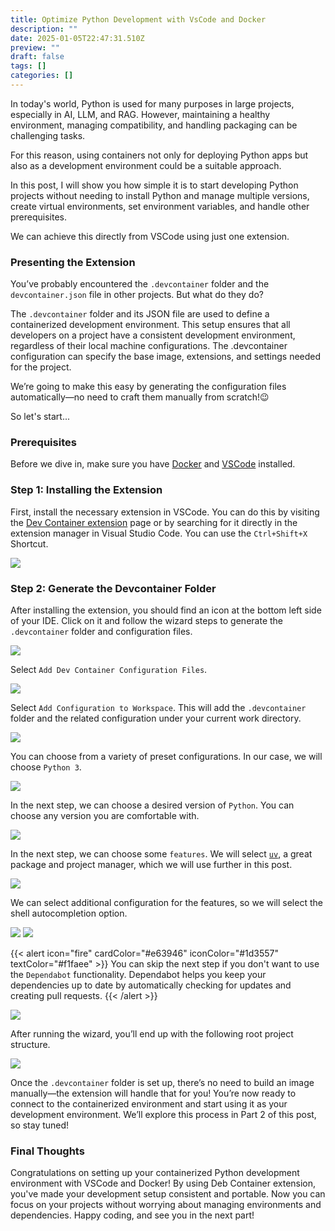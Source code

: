 ```yaml
---
title: Optimize Python Development with VsCode and Docker
description: ""
date: 2025-01-05T22:47:31.510Z
preview: ""
draft: false
tags: []
categories: []
---
```


In today's world, Python is used for many purposes in large projects, especially in AI, LLM, and RAG. However, maintaining a healthy environment, managing compatibility, and handling packaging can be challenging tasks.

For this reason, using containers not only for deploying Python apps but also as a development environment could be a suitable approach.

In this post, I will show you how simple it is to start developing Python projects without needing to install Python and manage multiple versions, create virtual environments, set environment variables, and handle other prerequisites.

We can achieve this directly from VSCode using just one extension.

### Presenting the Extension
You’ve probably encountered the `.devcontainer` folder and the `devcontainer.json` file in other projects. But what do they do?

The `.devcontainer` folder and its JSON file are used to define a containerized development environment. This setup ensures that all developers on a project have a consistent development environment, regardless of their local machine configurations. The .devcontainer configuration can specify the base image, extensions, and settings needed for the project.

We’re going to make this easy by generating the configuration files automatically—no need to craft them manually from scratch!😉

So let's start...

### Prerequisites
Before we dive in, make sure you have [Docker](https://docs.docker.com/get-docker/) and [VSCode](https://code.visualstudio.com/download) installed.

### Step 1: Installing the Extension
First, install the necessary extension in VSCode. You can do this by visiting the [Dev Container extension](https://marketplace.visualstudio.com/items?itemName=ms-vscode-remote.remote-containers) page or by searching for it directly in the extension manager in Visual Studio Code. You can use the `Ctrl+Shift+X` Shortcut.

![](/images/post1/im1.png)


### Step 2: Generate the Devcontainer Folder
After installing the extension, you should find an icon at the bottom left side of your IDE. Click on it and follow the wizard steps to generate the `.devcontainer` folder and configuration files.

![](/images/post1/im2.png)

Select `Add Dev Container Configuration Files`.

![](/images/post1/im3.png)

Select `Add Configuration to Workspace`. This will add the `.devcontainer` folder and the related configuration under your current work directory.

![](/images/post1/im4.png)

You can choose from a variety of preset configurations. In our case, we will choose `Python 3`.

![](/images/post1/im5.png)

In the next step, we can choose a desired version of `Python`. You can choose any version you are comfortable with.

![](/images/post1/im6.png)

In the next step, we can choose some `features`. We will select [`uv`](https://docs.astral.sh/uv/), a great package and project manager, which we will use further in this post.

![](/images/post1/im7.png)

We can select additional configuration for the features, so we will select the shell autocompletion option.

![](/images/post1/im8.png)
![](/images/post1/im9.png)

{{< alert icon="fire" cardColor="#e63946" iconColor="#1d3557" textColor="#f1faee" >}}
You can skip the next step if you don't want to use the `Dependabot` functionality. Dependabot helps you keep your dependencies up to date by automatically checking for updates and creating pull requests.
{{< /alert >}} 

![](/images/post1/im10.png)

After running the wizard, you’ll end up with the following root project structure.

![](/images/post1/im13.png)


Once the `.devcontainer` folder is set up, there’s no need to build an image manually—the extension will handle that for you! You’re now ready to connect to the containerized environment and start using it as your development environment. We’ll explore this process in Part 2 of this post, so stay tuned!

### Final Thoughts

Congratulations on setting up your containerized Python development environment with VSCode and Docker! By using Deb Container extension, you've made your development setup consistent and portable. Now you can focus on your projects without worrying about managing environments and dependencies. Happy coding, and see you in the next part!


